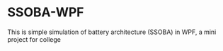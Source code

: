 # SSOBA-WPF
This is simple simulation of battery architecture (SSOBA) in WPF, a mini project for college
